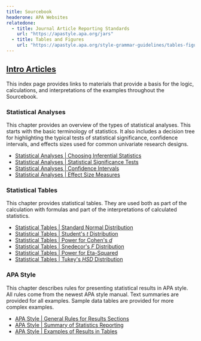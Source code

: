 ```yaml
---
title: Sourcebook
headerone: APA Websites
relatedone:
  - title: Journal Article Reporting Standards
    url: "https://apastyle.apa.org/jars"
  - title: Tables and Figures
    url: "https://apastyle.apa.org/style-grammar-guidelines/tables-figures"
---
```


## [Intro Articles](./index.md)

This index page provides links to materials that provide a basis for the logic, calculations, and interpretations of the examples throughout the Sourcebook.

### Statistical Analyses

This chapter provides an overview of the types of statistical analyses. This starts with the basic terminology of statistics. It also includes a decision tree for highlighting the typical tests of statistical significance, confidence intervals, and effects sizes used for common univariate research designs.

- [Statistical Analyses | Choosing Inferential Statistics](./statistical-analyses/choosing.md)
- [Statistical Analyses | Statistical Significance Tests](./statistical-analyses/significance.md)
- [Statistical Analyses | Confidence Intervals](./statistical-analyses/confidence.md)
- [Statistical Analyses | Effect Size Measures](./statistical-analyses/effects.md)

### Statistical Tables

This chapter provides statistical tables. They are used both as part of the calculation with formulas and part of the interpretations of calculated statistics. 

- [Statistical Tables | Standard Normal Distribution](./statistical-tables/normal.md)
- [Statistical Tables | Student's *t* Distribution](./statistical-tables/t.md)
- [Statistical Tables | Power for Cohen's *d*](./statistical-tables/powerd.md)
- [Statistical Tables | Snedecor's *F* Distribution](./statistical-tables/F.md)
- [Statistical Tables | Power for Eta-Squared](./statistical-tables/powereta.md)
- [Statistical Tables | Tukey's *HSD* Distribution](./statistical-tables/hsd.md)

### APA Style

This chapter describes rules for presenting statistical results in APA style. All rules come from the newest APA style manual. Text summaries are provided for all examples. Sample data tables are provided for more complex examples.

- [APA Style | General Rules for Results Sections](./apa-style/general.md)
- [APA Style | Summary of Statistics Reporting](./apa-style/summary.md)
- [APA Style | Examples of Results in Tables](./apa-style/tables.md)
